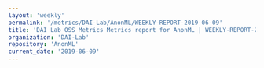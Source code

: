 ```yaml
---
layout: 'weekly'
permalink: '/metrics/DAI-Lab/AnonML/WEEKLY-REPORT-2019-06-09'
title: 'DAI Lab OSS Metrics Metrics report for AnonML | WEEKLY-REPORT-2019-06-09'
organization: 'DAI-Lab'
repository: 'AnonML'
current_date: '2019-06-09'
---
```

